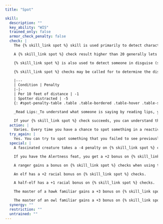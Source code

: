 ```yaml
---
title: "Spot"

skill:
  description: ""
  key_ability: "WIS"
  trained_only: false
  armor_check_penalty: false
  check: |
    The {% skill_link spot %} skill is used primarily to detect characters or creatures who are hiding. Typically, your {% skill_link spot %} check is opposed by the {% skill_link hide %} check of the creature trying not to be seen. Sometimes a creature isn't intentionally hiding but is still difficult to see, so a successful {% skill_link spot %} check is necessary to notice it.

    A {% skill_link spot %} check result higher than 20 generally lets you become aware of an invisible creature near you, though you can't actually see it.

    {% skill_link spot %} is also used to detect someone in disguise (see the {% skill_link disguise %} skill), and to read lips when you can't hear or understand what someone is saying.

    {% skill_link spot %} checks may be called for to determine the distance at which an encounter begins. A penalty applies on such checks, depending on the distance between the two individuals or groups, and an additional penalty may apply if the character making the {% skill_link spot %} check is distracted (not concentrating on being observant).

    |---
    | Condition | Penalty
    |-|-
    | Per 10 feet of distance | -1
    | Spotter distracted | -5
    {: #spot-penalty-table .table .table-bordered .table-hover .table-striped data-caption="Table: Spot Check Penalties" }

    _Read Lips:_To understand what someone is saying by reading lips, you must be within 30 feet of the speaker, be able to see him or her speak, and understand the speaker's language. (This use of the skill is language-dependent.) The base DC is 15, but it increases for complex speech or an inarticulate speaker. You must maintain a line of sight to the lips being read.

    If your {% skill_link spot %} check succeeds, you can understand the general content of a minute's worth of speaking, but you usually still miss certain details. If the check fails by 4 or less, you can't read the speaker's lips. If the check fails by 5 or more, you draw some incorrect conclusion about the speech. The check is rolled secretly in this case, so that you don't know whether you succeeded or missed by 5.
  action: |
    Varies. Every time you have a chance to spot something in a reactive manner you can make a {% skill_link spot %} check without using an action. Trying to spot something you failed to see previously is a move action. To read lips, you must concentrate for a full minute before making a {% skill_link spot %} check, and you can't perform any other action (other than moving at up to half speed) during this minute.
  try_again: |
    Yes. You can try to spot something that you failed to see previously at no penalty. You can attempt to read lips once per minute.
  special: |
    A fascinated creature takes a -4 penalty on {% skill_link spot %} checks made as reactions.

    If you have the Alertness feat, you get a +2 bonus on {% skill_link spot %} checks.

    A ranger gains a bonus on {% skill_link spot %} checks when using this skill against a favored enemy.

    An elf has a +2 racial bonus on {% skill_link spot %} checks.

    A half-elf has a +1 racial bonus on {% skill_link spot %} checks.

    The master of a hawk familiar gains a +3 bonus on {% skill_link spot %} checks in daylight or other lighted areas.

    The master of an owl familiar gains a +3 bonus on {% skill_link spot %} checks in shadowy or other darkened areas.
  synergy: ""
  restriction: ""
  untrained: ""
---
```

